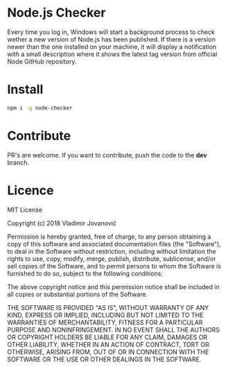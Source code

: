 # Node.js Checker

Every time you log in, Windows will start a background process to check wether a new version of Node.js has been published. If there is a version newer than the one installed on your machine, it will display a notification with a small description where it shows the latest tag version from official Node GitHub repository.

# Install

```bash
npm i -g node-checker
```

# Contribute

PR's are welcome. If you want to contribute, push the code to the **dev** branch.

# Licence

MIT License

Copyright (c) 2018 Vladimir Jovanović

Permission is hereby granted, free of charge, to any person obtaining a copy
of this software and associated documentation files (the "Software"), to deal
in the Software without restriction, including without limitation the rights
to use, copy, modify, merge, publish, distribute, sublicense, and/or sell
copies of the Software, and to permit persons to whom the Software is
furnished to do so, subject to the following conditions:

The above copyright notice and this permission notice shall be included in all
copies or substantial portions of the Software.

THE SOFTWARE IS PROVIDED "AS IS", WITHOUT WARRANTY OF ANY KIND, EXPRESS OR
IMPLIED, INCLUDING BUT NOT LIMITED TO THE WARRANTIES OF MERCHANTABILITY,
FITNESS FOR A PARTICULAR PURPOSE AND NONINFRINGEMENT. IN NO EVENT SHALL THE
AUTHORS OR COPYRIGHT HOLDERS BE LIABLE FOR ANY CLAIM, DAMAGES OR OTHER
LIABILITY, WHETHER IN AN ACTION OF CONTRACT, TORT OR OTHERWISE, ARISING FROM,
OUT OF OR IN CONNECTION WITH THE SOFTWARE OR THE USE OR OTHER DEALINGS IN THE
SOFTWARE.